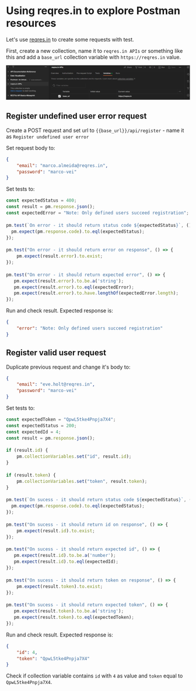 # Using reqres.in to explore Postman resources

Let's use [reqres.in](https://reqres.in/) to create some requests with test.

First, create a new collection, name it to `reqres.in APIs` or something like this and add a `base_url` collection variable with `https://reqres.in` value.

![Using reqres.in collection](../images/reqres_in_collection.png "Using reqres.in collection")

## Register undefined user error request

Create a POST request and set url to `{{base_url}}/api/register` - name it as `Register undefined user error`

Set request body to:

``` json
{
    "email": "marco.almeida@reqres.in",
    "password": "marco-vei"
}
```

Set tests to:

``` javascript
const expectedStatus = 400;
const result = pm.response.json();
const expectedError = "Note: Only defined users succeed registration";

pm.test(`On error - it should return status code ${expectedStatus}`, () => {
  pm.expect(pm.response.code).to.eql(expectedStatus);
});

pm.test("On error - it should return error on response", () => {
    pm.expect(result.error).to.exist;
});

pm.test("On error - it should return expected error", () => {
   pm.expect(result.error).to.be.a('string');
   pm.expect(result.error).to.eql(expectedError);
   pm.expect(result.error).to.have.lengthOf(expectedError.length);
});
```

Run and check result. Expected response is:

``` json
{
    "error": "Note: Only defined users succeed registration"
}
```

## Register valid user request

Duplicate previous request and change it's body to:

``` json
{
    "email": "eve.holt@reqres.in",
    "password": "marco-vei"
}
```

Set tests to:

``` javascript
const expectedToken = "QpwL5tke4Pnpja7X4";
const expectedStatus = 200;
const expectedId = 4;
const result = pm.response.json();

if (result.id) {
    pm.collectionVariables.set("id", result.id);
}

if (result.token) {
    pm.collectionVariables.set("token", result.token);
}

pm.test(`On sucess - it should return status code ${expectedStatus}`, () => {
  pm.expect(pm.response.code).to.eql(expectedStatus);
});

pm.test("On sucess - it should return id on response", () => {
    pm.expect(result.id).to.exist;
});

pm.test("On sucess - it should return expected id", () => {
   pm.expect(result.id).to.be.a('number');
   pm.expect(result.id).to.eql(expectedId);
});

pm.test("On sucess - it should return token on response", () => {
    pm.expect(result.token).to.exist;
});

pm.test("On sucess - it should return expected token", () => {
   pm.expect(result.token).to.be.a('string');
   pm.expect(result.token).to.eql(expectedToken);
});
```

Run and check result. Expected response is:

``` json
{
    "id": 4,
    "token": "QpwL5tke4Pnpja7X4"
}
```

Check if collection variable contains `id` with `4` as value and `token` equal to `QpwL5tke4Pnpja7X4`.
